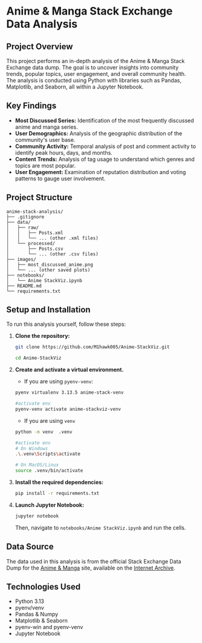 # Anime & Manga Stack Exchange Data Analysis

## Project Overview

This project performs an in-depth analysis of the Anime & Manga Stack Exchange data dump. The goal is to uncover insights into community trends, popular topics, user engagement, and overall community health. The analysis is conducted using Python with libraries such as Pandas, Matplotlib, and Seaborn, all within a Jupyter Notebook.

## Key Findings

*   **Most Discussed Series:** Identification of the most frequently discussed anime and manga series.
*   **User Demographics:** Analysis of the geographic distribution of the community's user base.
*   **Community Activity:** Temporal analysis of post and comment activity to identify peak hours, days, and months.
*   **Content Trends:** Analysis of tag usage to understand which genres and topics are most popular.
*   **User Engagement:** Examination of reputation distribution and voting patterns to gauge user involvement.

## Project Structure

```
anime-stack-analysis/
├── .gitignore
├── data/
│   ├── raw/
│   │   ├── Posts.xml
│   │   └── ... (other .xml files)
│   └── processed/
│       ├── Posts.csv
│       └── ... (other .csv files)
├── images/
│   ├── most_discussed_anime.png
│   └── ... (other saved plots)
├── notebooks/
│   └── Anime StackViz.ipynb
├── README.md
└── requirements.txt
```

## Setup and Installation

To run this analysis yourself, follow these steps:

1.  **Clone the repository:**
    ```bash
    git clone https://github.com/M1hawk005/Anime-StackViz.git 

    cd Anime-StackViz
    ```

2.  **Create and activate a virtual environment.** 
    
    - If you are using `pyenv-venv`:
    ```bash
    pyenv virtualenv 3.13.5 anime-stack-venv

    #activate env
    pyenv-venv activate anime-stackviz-venv
    ```
    - If you are using `venv`
    ```bash
    python -m venv  .venv
    
    #activate env
    # On Windows
    .\.venv\Scripts\activate

    # On MacOS/Linux
    source .venv/bin/activate

3.  **Install the required dependencies:**
    ```bash
    pip install -r requirements.txt
    ```

4.  **Launch Jupyter Notebook:**
    ```bash
    jupyter notebook
    ```
    Then, navigate to `notebooks/Anime StackViz.ipynb` and run the cells.

## Data Source

The data used in this analysis is from the official Stack Exchange Data Dump for the [Anime & Manga](https://anime.stackexchange.com/) site, available on the [Internet Archive](https://archive.org/details/stackexchange).

## Technologies Used

*   Python 3.13
*   pyenv/venv
*   Pandas & Numpy
*   Matplotlib & Seaborn
*   pyenv-win and pyenv-venv
*   Jupyter Notebook